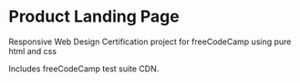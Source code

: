# Product Landing Page

Responsive Web Design Certification project for freeCodeCamp using pure html and css

Includes freeCodeCamp test suite CDN.
